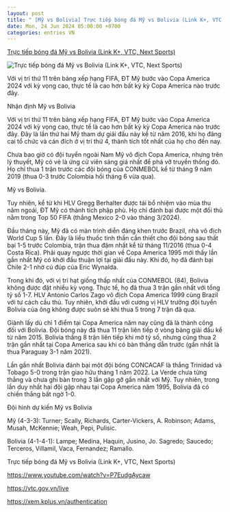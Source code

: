 ```yaml
---
layout: post
title: " [Mỹ vs Bolivia] Trực tiếp bóng đá Mỹ vs Bolivia (Link K+, VTC, Next Sports)"
date: Mon, 24 Jun 2024 05:00:00 +0700
categories: entries VN
---
```

[Trực tiếp bóng đá Mỹ vs Bolivia (Link K+, VTC, Next Sports)](https://danviet.vn/truc-tiep-bong-da-my-vs-bolivia-link-k-vtc-next-sports-20240623225111513.htm)

![Trực tiếp bóng đá Mỹ vs Bolivia (Link K+, VTC, Next Sports)](https://danviet.mediacdn.vn/zoom/600_315/296231569849192448/2024/6/23/my-bolivia-01-17191575815821136828548-0-39-393-668-crop-1719158886700555926811.jpeg)

Với vị trí thứ 11 trên bảng xếp hạng FIFA, ĐT Mỹ bước vào Copa America 2024 với kỳ vọng cao, thực tế là cao hơn bất kỳ kỳ Copa America nào trước đây.

Nhận định Mỹ vs Bolivia

Với vị trí thứ 11 trên bảng xếp hạng FIFA, ĐT Mỹ bước vào Copa America 2024 với kỳ vọng cao, thực tế là cao hơn bất kỳ kỳ Copa America nào trước đây. Đây là lần thứ hai Mỹ tham dự giải đấu này kể từ năm 2016, khi họ đăng cai tổ chức và cán đích ở vị trí thứ 4, thành tích tốt nhất của họ cho đến nay.

Chưa bao giờ có đội tuyển ngoài Nam Mỹ vô địch Copa America, nhưng trên lý thuyết, Mỹ có vẻ là ứng cử viên sáng giá nhất để phá vỡ truyền thống đó. Họ chỉ thua 1 trận trước các đội bóng của CONMEBOL kể từ tháng 9 năm 2019 (thua 0-3 trước Colombia hồi tháng 6 vừa qua).

Mỹ vs Bolivia.

Tuy nhiên, kể từ khi HLV Gregg Berhalter được tái bổ nhiệm vào mùa thu năm ngoái, ĐT Mỹ có thành tích phập phù. Họ chỉ đánh bại được một đối thủ nằm trong Top 50 FIFA (thắng Mexico 2-0 vào tháng 3/2024).

Đầu tháng này, Mỹ đã có màn trình diễn đáng khen trước Brazil, nhà vô địch World Cup 5 lần. Đây là liều thuốc tinh thần cần thiết cho đội bóng sau thất bại 1-5 trước Colombia, trận thua đậm nhất kể từ tháng 11/2016 (thua 0-4 Costa Rica). Phải quay ngược thời gian về Copa America 1995 mới thấy lần gần nhất Mỹ có khởi đầu thuận lợi tại giải đấu này. Khi đó, họ đã đánh bại Chile 2-1 nhờ cú đúp của Eric Wynalda.

Trong khi đó, với vị trí hạt giống thấp nhất của CONMEBOL (84), Bolivia không được đặt nhiều kỳ vọng. Thực tế, họ đã thua 3 trận gần nhất với tổng tỷ số 1-7. HLV Antonio Carlos Zago vô địch Copa America 1999 cùng Brazil với tư cách cầu thủ. Tuy nhiên, khởi đầu với cương vị HLV trưởng đội tuyển Bolivia của ông không được suôn sẻ khi thua 5 trong 7 trận đã qua.

Giành lấy dù chỉ 1 điểm tại Copa America năm nay cũng đã là thành công đối với Bolivia. Đội bóng này đã thua 11 trận liên tiếp ở vòng bảng giải đấu kể từ năm 2015. Bolivia thắng 8 trận liên tiếp khi mở tỷ số, nhưng cũng thua 2 trận gần nhất tại Copa America sau khi có bàn thắng dẫn trước (gần nhất là thua Paraguay 3-1 năm 2021).

Lần gần nhất Bolivia đánh bại một đội bóng CONCACAF là thắng Trinidad và Tobago 5-0 trong trận giao hữu tháng 1 năm 2022. La Verde chưa từng thắng và chưa ghi bàn trong 3 lần gặp gỡ gần nhất với Mỹ. Tuy nhiên, trong lần duy nhất hai đội gặp nhau tại Copa America năm 1995, Bolivia đã có chiến thắng bất ngờ 1-0.

Đội hình dự kiến Mỹ vs Bolivia

Mỹ (4-3-3): Turner; Scally, Richards, Carter-Vickers, A. Robinson; Adams, Musah, McKennie; Weah, Pepi, Pulisic.

Bolivia (4-1-4-1): Lampe; Medina, Haquin, Jusino, Jo. Sagredo; Saucedo; Terceros, Villamil, Vaca, Fernandez; Ramallo.

Trực tiếp bóng đá Mỹ vs Bolivia (Link K+, VTC, Next Sports)

https://www.youtube.com/watch?v=P7EudgAycaw

https://vtc.gov.vn/live

https://xem.kplus.vn/authentication





